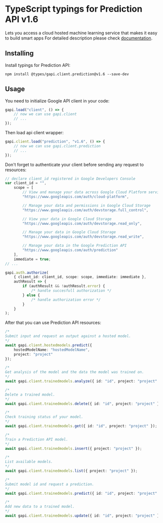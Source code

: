 # TypeScript typings for Prediction API v1.6

Lets you access a cloud hosted machine learning service that makes it easy to
build smart apps For detailed description please check
[documentation](https://developers.google.com/prediction/docs/developer-guide).

## Installing

Install typings for Prediction API:

```
npm install @types/gapi.client.prediction@v1.6 --save-dev
```

## Usage

You need to initialize Google API client in your code:

```typescript
gapi.load("client", () => {
    // now we can use gapi.client
    // ...
});
```

Then load api client wrapper:

```typescript
gapi.client.load("prediction", "v1.6", () => {
    // now we can use gapi.client.prediction
    // ...
});
```

Don't forget to authenticate your client before sending any request to
resources:

```typescript
// declare client_id registered in Google Developers Console
var client_id = "",
    scope = [
        // View and manage your data across Google Cloud Platform services
        "https://www.googleapis.com/auth/cloud-platform",

        // Manage your data and permissions in Google Cloud Storage
        "https://www.googleapis.com/auth/devstorage.full_control",

        // View your data in Google Cloud Storage
        "https://www.googleapis.com/auth/devstorage.read_only",

        // Manage your data in Google Cloud Storage
        "https://www.googleapis.com/auth/devstorage.read_write",

        // Manage your data in the Google Prediction API
        "https://www.googleapis.com/auth/prediction"
    ],
    immediate = true;
// ...

gapi.auth.authorize(
    { client_id: client_id, scope: scope, immediate: immediate },
    authResult => {
        if (authResult && !authResult.error) {
            /* handle succesfull authorization */
        } else {
            /* handle authorization error */
        }
    }
);
```

After that you can use Prediction API resources:

```typescript
/* 
Submit input and request an output against a hosted model.  
*/
await gapi.client.hostedmodels.predict({
    hostedModelName: "hostedModelName",
    project: "project"
});

/* 
Get analysis of the model and the data the model was trained on.  
*/
await gapi.client.trainedmodels.analyze({ id: "id", project: "project" });

/* 
Delete a trained model.  
*/
await gapi.client.trainedmodels.delete({ id: "id", project: "project" });

/* 
Check training status of your model.  
*/
await gapi.client.trainedmodels.get({ id: "id", project: "project" });

/* 
Train a Prediction API model.  
*/
await gapi.client.trainedmodels.insert({ project: "project" });

/* 
List available models.  
*/
await gapi.client.trainedmodels.list({ project: "project" });

/* 
Submit model id and request a prediction.  
*/
await gapi.client.trainedmodels.predict({ id: "id", project: "project" });

/* 
Add new data to a trained model.  
*/
await gapi.client.trainedmodels.update({ id: "id", project: "project" });
```
